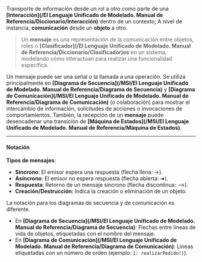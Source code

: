 Transporte de información desde un rol a otro como parte de una **[Interacción](/El Lenguaje Unificado de Modelado. Manual de Referencia/Diccionario/Interacción)** dentro de un contexto; 
A nivel de instancia, **comunicación** desde un **objeto** a otro.

> Un **mensaje** es una representación de la comunicación entre objetos, roles o **[Clasificador](/El Lenguaje Unificado de Modelado. Manual de Referencia/Diccionario/Clasificador)es** en un sistema, modelando cómo interactúan para realizar una funcionalidad específica.

Un mensaje puede ser una señal o la llamada a una operación.
Se utiliza principalmente en **[Diagrama de Secuencia](/MSI/El Lenguaje Unificado de Modelado. Manual de Referencia/Diagrama de Secuencia)** y **[Diagrama de Comunicación](/MSI/El Lenguaje Unificado de Modelado. Manual de Referencia/Diagrama de Comunicación)** (o colaboración) para mostrar el intercambio de información, solicitudes de acciones o invocaciones de comportamientos.
También, la recepción de un **mensaje** puede desencadenar una transición de **[Máquina de Estados](/MSI/El Lenguaje Unificado de Modelado. Manual de Referencia/Máquina de Estados)**.
****
#### **Notación**
**Tipos de mensajes**:

- **Síncrono**: El emisor espera una respuesta (flecha llena: →).
- **Asíncrono**: El emisor no espera respuesta (flecha abierta: ➜).
- **Respuesta**: Retorno de un mensaje síncrono (flecha discontinua: -->).
- **Creación/Destrucción**: Indica la creación o eliminación de un objeto.

La notación para los diagramas de secuencia y de comunicación es diferente.

- En **[Diagrama de Secuencia](/MSI/El Lenguaje Unificado de Modelado. Manual de Referencia/Diagrama de Secuencia)**: Flechas entre líneas de vida de objetos, etiquetadas con el nombre del mensaje.
- En **[Diagrama de Comunicación](/MSI/El Lenguaje Unificado de Modelado. Manual de Referencia/Diagrama de Comunicación)**: Líneas etiquetadas con un número de orden (ejemplo: `1: realizarPedido()`).
